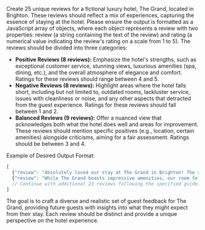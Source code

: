 Create 25 unique reviews for a fictional luxury hotel, The Grand, located in Brighton. These reviews should reflect a mix of experiences, capturing the essence of staying at the hotel. Please ensure the output is formatted as a JavaScript array of objects, where each object represents a review with two properties: review (a string containing the text of the review) and rating (a numerical value indicating the review's rating on a scale from 1 to 5). The reviews should be divided into three categories:

- **Positive Reviews (8 reviews):** Emphasize the hotel's strengths, such as exceptional customer service, stunning views, luxurious amenities (spa, dining, etc.), and the overall atmosphere of elegance and comfort. Ratings for these reviews should range between 4 and 5.
- **Negative Reviews (8 reviews):** Highlight areas where the hotel falls short, including but not limited to, outdated rooms, lackluster service, issues with cleanliness or noise, and any other aspects that detracted from the guest experience. Ratings for these reviews should fall between 1 and 2.
- **Balanced Reviews (9 reviews):** Offer a nuanced view that acknowledges both what the hotel does well and areas for improvement. These reviews should mention specific positives (e.g., location, certain amenities) alongside criticisms, aiming for a fair assessment. Ratings should be between 3 and 4.

Example of Desired Output Format:
```js
[
  {"review": "Absolutely loved our stay at The Grand in Brighton! The sea view was breathtaking, and the staff went above and beyond. Can't wait to return!", "rating": 5},
  {"review": "While The Grand boasts impressive amenities, our room felt a bit outdated. Enjoyed the spa, but room for improvement in room decor.", "rating": 3},
  // Continue with additional 23 reviews following the specified guidelines
]
```

The goal is to craft a diverse and realistic set of guest feedback for The Grand, providing future guests with insights into what they might expect from their stay. Each review should be distinct and provide a unique perspective on the hotel experience.
